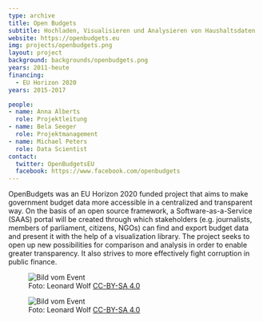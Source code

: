 ```yaml
---
type: archive
title: Open Budgets
subtitle: Hochladen, Visualisieren und Analysieren von Haushaltsdaten
website: https://openbudgets.eu
img: projects/openbudgets.png
layout: project
background: backgrounds/openbudgets.png
years: 2011-heute
financing:
  - EU Horizon 2020
years: 2015-2017

people:
- name: Anna Alberts
  role: Projektleitung
- name: Bela Seeger
  role: Projektmanagement
- name: Michael Peters
  role: Data Scientist
contact:
  twitter: OpenBudgetsEU
  facebook: https://www.facebook.com/openbudgets
---
```


OpenBudgets was an EU Horizon 2020 funded project that aims to make government budget data more accessible in a centralized and transparent way. On the basis of an open source framework, a Software-as-a-Service (SAAS) portal will be created through which stakeholders (e.g. journalists, members of parliament, citizens, NGOs) can find and export budget data and present it with the help of a visualization library. The project seeks to open up new possibilities for comparison and analysis in order to enable greater transparency. It also strives to more effectively fight corruption in public finance.

<div class="two-img offset-lg-2">
  <figure class="license">
  <img alt="Bild vom Event" src="/files/projects/openbudgets_img_1.jpg">
        <figcaption>Foto: Leonard Wolf <a href="https://creativecommons.org/licenses/by/4.0/">CC-BY-SA 4.0</a></figcaption>
    </figure>
    <figure class="license">
    <img alt="Bild vom Event" src="/files/projects/openbudgets_img_2.jpg">
        <figcaption>Foto: Leonard Wolf <a href="https://creativecommons.org/licenses/by/4.0/">CC-BY-SA 4.0</a></figcaption>
    </figure>
</div>
